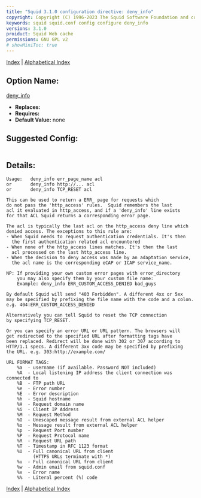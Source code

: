 ```yaml
---
title: "Squid 3.1.0 configuration directive: deny_info"
copyright: Copyright (C) 1996-2023 The Squid Software Foundation and contributors
keywords: squid squid.conf config configure deny_info
versions: 3.1.0
proiduct: Squid Web cache
permissions: GNU GPL v2
# showMiniToc: true
---
```

[Index](index#toc_deny_info) | [Alphabetical Index](index_all#toc_deny_info)

## Option Name:
[deny_info](#deny_info)
 * **Replaces:** 
 * **Requires:** 
 * **Default Value:** none


## Suggested Config:
```plaintext

```

## Details:

	Usage:   deny_info err_page_name acl
	or       deny_info http://... acl
	or       deny_info TCP_RESET acl

	This can be used to return a ERR_ page for requests which
	do not pass the 'http_access' rules.  Squid remembers the last
	acl it evaluated in http_access, and if a 'deny_info' line exists
	for that ACL Squid returns a corresponding error page.

	The acl is typically the last acl on the http_access deny line which
	denied access. The exceptions to this rule are:
	- When Squid needs to request authentication credentials. It's then
	  the first authentication related acl encountered
	- When none of the http_access lines matches. It's then the last
	  acl processed on the last http_access line.
	- When the decision to deny access was made by an adaptation service,
	  the acl name is the corresponding eCAP or ICAP service_name.

	NP: If providing your own custom error pages with error_directory
	    you may also specify them by your custom file name:
	    Example: deny_info ERR_CUSTOM_ACCESS_DENIED bad_guys

	By default Squid will send "403 Forbidden". A different 4xx or 5xx
	may be specified by prefixing the file name with the code and a colon.
	e.g. 404:ERR_CUSTOM_ACCESS_DENIED

	Alternatively you can tell Squid to reset the TCP connection
	by specifying TCP_RESET.

	Or you can specify an error URL or URL pattern. The browsers will
	get redirected to the specified URL after formatting tags have
	been replaced. Redirect will be done with 302 or 307 according to
	HTTP/1.1 specs. A different 3xx code may be specified by prefixing
	the URL. e.g. 303:http://example.com/

	URL FORMAT TAGS:
		%a	- username (if available. Password NOT included)
		%A	- Local listening IP address the client connection was connected to
		%B	- FTP path URL
		%e	- Error number
		%E	- Error description
		%h	- Squid hostname
		%H	- Request domain name
		%i	- Client IP Address
		%M	- Request Method
		%O	- Unescaped message result from external ACL helper
		%o	- Message result from external ACL helper
		%p	- Request Port number
		%P	- Request Protocol name
		%R	- Request URL path
		%T	- Timestamp in RFC 1123 format
		%U	- Full canonical URL from client
			  (HTTPS URLs terminate with *)
		%u	- Full canonical URL from client
		%w	- Admin email from squid.conf
		%x	- Error name
		%%	- Literal percent (%) code




[Index](index#toc_deny_info) | [Alphabetical Index](index_all#toc_deny_info)

